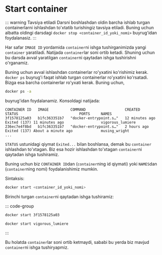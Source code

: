 # Start container

::: warning Tavsiya etiladi
Darsni boshlashdan oldin barcha ishlab turgan containerlarni ishlashdan to'xtatib turishingiz tavsiya etiladi. Buning
uchun albatta oldingi darsdagi `docker stop <container_id_yoki_nomi>` buyrug'idan foydalanasiz.
:::

Har safar `IMAGE ID` yordamida `container`ni ishga tushirganimizda yangi `container` yaratiladi. Natijada `container`lar
soni ortib ketadi. Shuning uchun bu darsda avval yaratilgan `container`ni qaytadan ishga tushirishni o'rganamiz.

Buning uchun avval ishlashdan containerlar ro'yxatini ko'rishimiz kerak. `docker ps` buyrug'i faqat ishlab turgan
containerlar ro'yxatini ko'rsatadi. Bizga esa barcha containerlar ro'yxati kerak. Buning uchun,

```bash
docker ps -a
```

buyrug'idan foydalanamiz. Konsoldagi natijada:

```text
CONTAINER ID   IMAGE          COMMAND                  CREATED          STATUS                            PORTS     NAMES
3f1578125a03   b1fc363351b7   "docker-entrypoint.s…"   12 minutes ago   Exited (137) 11 minutes ago                 vigorous_lumiere
236ec7e4f8bd   b1fc363351b7   "docker-entrypoint.s…"   2 hours ago      Exited (137) About a minute ago             musing_wright
...
```

`STATUS` ustunidagi qiymat `Exited...` bilan boshlansa, demak bu `container` ishlashdan to'xtagan. Biz esa hozir
ishlashdan to'xtagan `container`ni qaytadan ishga tushiramiz.

Buning uchun biz `CONTAINER ID`dan (`container`ning id qiymati) yoki `NAMES`dan (`container`ning nomi) foydalanishimiz
mumkin.

Sintaksis:

```bash
docker start <container_id_yoki_nomi>
```

Birinchi turgan `container`ni qaytadan ishga tushiramiz:

::: code-group

```bash [Id orqali]
docker start 3f1578125a03
```

```bash [Nomi orqali]
docker start vigorous_lumiere
```

:::

Bu holatda `container`lar soni ortib ketmaydi, sababi bu yerda biz mavjud `container`ni ishga tushiryapmiz.
